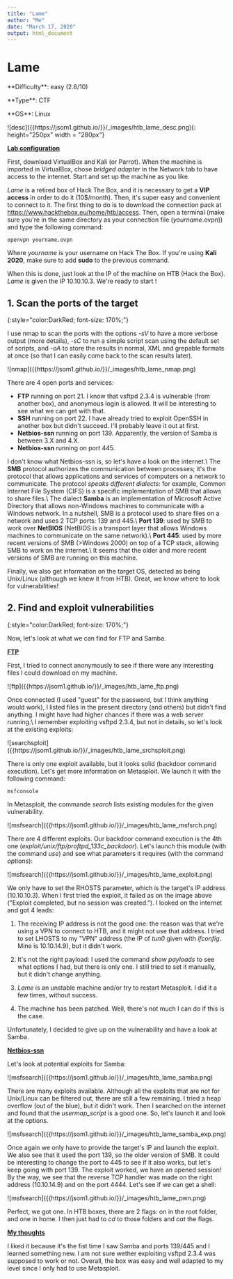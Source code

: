 ```yaml
---
title: "Lame"
author: "Me"
date: "March 17, 2020"
output: html_document
---
```


# Lame

 <div id="boxinfo">
 <div id="textbox">
 <p class="alignleft">**Difficulty**: easy (2.6/10)</p>
 <p class="aligncenter">**Type**: CTF</p>
 <p class="alignright">**OS**: Linux</p>
 </div>
 <div style="clear: both;"></div>
 </div> 
 
<div class="img_container">
![desc]({{https://jsom1.github.io/}}/_images/htb_lame_desc.png){: height="250px" width = "280px"}
</div>

<ins>**Lab configuration**</ins>

First, download VirtualBox and Kali (or Parrot). When the machine is imported in VirtualBox, chose *bridged adapter* in the Network tab to have access to the internet. Start and set up the machine as you like.

*Lame* is a retired box of Hack The Box, and it is necessary to get a **VIP access** in order to do it (10$/month). Then, it's super easy and convenient to connect to it. The first thing to do is to download the connection pack at <https://www.hackthebox.eu/home/htb/access>. Then, open a terminal (make sure you're in the same directory as your connection file (*yourname*.ovpn)) and type the following command:

~~~~
openvpn yourname.ovpn
~~~~~

Where *yourname* is your username on Hack The Box. 
If you're using **Kali 2020**, make sure to add **sudo** to the previous command.

When this is done, just look at the IP of the machine on HTB (Hack the Box). *Lame* is given the IP 10.10.10.3.
We're ready to start !

## 1. Scan the ports of the target
{:style="color:DarkRed; font-size: 170%;"}

I use nmap to scan the ports with the options *-sV* to have a more verbose output (more details), *-sC* to run a simple script scan using the default set of scripts, and *-oA* to store the results in normal, XML and grepable formats at once (so that I can easily come back to the scan results later).

<div class="img_container">
![nmap]({{https://jsom1.github.io/}}/_images/htb_lame_nmap.png)
</div>

There are 4 open ports and services:

- **FTP** running on port 21. I know that vsftpd 2.3.4 is vulnerable (from another box), and anonymous login is allowed. It will be interesting to see what we can get with that.
- **SSH** running on port 22. I have already tried to exploit OpenSSH in another box but didn't succeed. I'll probably leave it out at first.
- **Netbios-ssn** running on port 139. Apparently, the version of Samba is between 3.X and 4.X.
- **Netbios-ssn** running on port 445.

I don't know what Netbios-ssn is, so let's have a look on the internet.\\
The **SMB** protocol authorizes the communication between processes; it's the protocol that allows applications and services of computers on a network to communicate. The protocol *speaks different dialects*: for example, Common Internet File System (CIFS) is a specific implementation of SMB that allows to share files.\\
The dialect **Samba** is an implementation of Microsoft Active Directory that allows non-Windows machines to communicate with a Windows network.
In a nutshell, SMB is a protocol used to share files on a network and uses 2 TCP ports: 139 and 445.\\
**Port 139**: used by SMB to work over **NetBIOS** (NetBIOS is a transport layer that allows Windows machines to communicate on the same network).\\
**Port 445**: used by more recent versions of SMB (>Windows 2000) on top of a TCP stack, allowing SMB to work on the internet.\\
It seems that the older and more recent versions of SMB are running on this machine.

Finally, we also get information on the target OS, detected as being Unix/Linux (although we knew it from HTB). Great, we know where to look for vulnerabilities!


## 2. Find and exploit vulnerabilities
{:style="color:DarkRed; font-size: 170%;"}

Now, let's look at what we can find for FTP and Samba.

<ins>**FTP**</ins>

First, I tried to connect anonymously to see if there were any interesting files I could download on my machine.

<div class="img_container">
![ftp]({{https://jsom1.github.io/}}/_images/htb_lame_ftp.png)
</div>

Once connected (I used "guest" for the password, but I think anything would work), I listed files in the present directory (and others) but didn't find anything. I might have had higher chances if there was a web server running.\\
I remember exploiting vsftpd 2.3.4, but not in details, so let's look at the existing exploits:

<div class="img_container">
![searchsploit]({{https://jsom1.github.io/}}/_images/htb_lame_srchsploit.png)
</div>

There is only one exploit available, but it looks solid (backdoor command execution). Let's get more information on Metasploit. We launch it with the following command:

~~~
msfconsole
~~~~

In Metasploit, the commande *search* lists existing modules for the given vulnerability.

<div class="img_container">
![msfsearch]({{https://jsom1.github.io/}}/_images/htb_lame_msfsrch.png)
</div>

There are 4 different exploits. Our backdoor command execution is the 4th one (*exploit/unix/ftp/proftpd_133c_backdoor*). 
Let's launch this module (with the command *use*) and see what parameters it requires (with the command *options*):

<div class="img_container">
![msfsearch]({{https://jsom1.github.io/}}/_images/htb_lame_exploit.png)
</div>

We only have to set the RHOSTS parameter, which is the target's IP address (10.10.10.3). When I first tried the exploit, it failed as on the image above ("Exploit completed, but no session was created."). I looked on the internet and got 4 leads:

1. The receiving IP address is not the good one: the reason was that we're using a VPN to connect to HTB, and it might not use that address. I tried to set LHOSTS to my "VPN" address (the IP of *tun0* given with *ifconfig*. Mine is 10.10.14.9), but it didn't work.

2. It's not the right payload: I used the command *show payloads* to see what options I had, but there is only one. I still tried to set it manually, but it didn't change anything.

3. *Lame* is an unstable machine and/or try to restart Metasploit. I did it a few times, without success.

4. The machine has been patched. Well, there's not much I can do if this is the case.

Unfortunately, I decided to give up on the vulnerability and have a look at Samba.

<ins>**Netbios-ssn**</ins>

Let's look at potential exploits for Samba:

<div class="img_container">
![msfsearch]({{https://jsom1.github.io/}}/_images/htb_lame_samba.png)
</div>

There are many exploits available. Although all the exploits that are not for Unix/Linux can be filtered out, there are still a few remaining. I tried a heap overflow (out of the blue), but it didn't work. Then I searched on the internet and found that the *usermap_script* is a good one. So, let's launch it and look at the options. 

<div class="img_container">
![msfsearch]({{https://jsom1.github.io/}}/_images/htb_lame_samba_exp.png)
</div>

Once again we only have to provide the target's IP and launch the exploit. We also see that it used the port 139, so the older version of SMB. It could be interesting to change the port to 445 to see if it also works, but let's keep going with port 139. The exploit worked, we have an opened session! By the way, we see that the reverse TCP handler was made on the right address (10.10.14.9) and on the port 4444. Let's see if we can get a shell:

<div class="img_container">
![msfsearch]({{https://jsom1.github.io/}}/_images/htb_lame_pwn.png)
</div>

Perfect, we got one. In HTB boxes, there are 2 flags: on in the root folder, and one in home. I then just had to *cd* to those folders and *cat* the flags.

<ins>**My thoughts**</ins>

I liked it because it's the fist time I saw Samba and ports 139/445 and I learned something new. I am not sure wether exploiting vsftpd 2.3.4 was supposed to work or not. Overall, the box was easy and well adapted to my level since I only had to use Metasploit.
